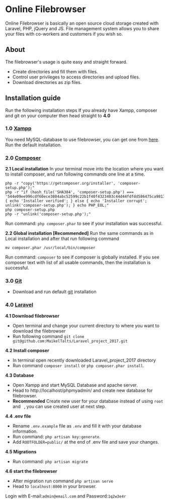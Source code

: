 # Online Filebrowser
Online Filebrowser is basically an open source cloud storage created with Laravel, PHP, jQuery and JS. File management system allows you to share your files with co-workers and customers if you wish so.

## About
The filebrowser's usage is quite easy and straight forward.

- Create directories and fill them with files.
- Control user privileges to access directories and upload files.
- Download directories as zip files.

## Installation guide
Run the following installation steps
If you already have Xampp, composer and git on your computer then head straight to **4.0**

### 1.0 [Xampp](https://www.apachefriends.org/index.html)
You need MySQL-database to use filebrowser, you can get one from [here](https://www.apachefriends.org/index.html).
Run the default installation.

### 2.0 [Composer](https://getcomposer.org/download/)

**2.1 Local installation**
In your terminal move into the location where you want to install composer, and run following commands one line at a time.
```
php -r "copy('https://getcomposer.org/installer', 'composer-setup.php');"
php -r "if (hash_file('SHA384', 'composer-setup.php') === '544e09ee996cdf60ece3804abc52599c22b1f40f4323403c44d44fdfdd586475ca9813a858088ffbc1f233e9b180f061') { echo 'Installer verified'; } else { echo 'Installer corrupt'; unlink('composer-setup.php'); } echo PHP_EOL;"
php composer-setup.php
php -r "unlink('composer-setup.php');"
```
Run command: ```php composer.phar``` to see if your installation was successful.

**2.2 Global installation [Recommended]**
Run the same commands as in Local installation and after that run following command
```
mv composer.phar /usr/local/bin/composer
```
Run command: ```composer``` to see if composer is globally installed.
If you see composer text with list of all usable commands, then the installation is successful.

### 3.0 [Git](https://git-scm.com/)
- Download and run default [git](https://git-scm.com/) installation

### 4.0 [Laravel](https://laravel.com/docs/5.6/installation)

**4.1 Download filebrowser**
- Open terminal and change your current directory to where you want to download the filebrowser
- Run following command ```git clone git@github.com:MaikelTalts/Laravel_project_2017.git```

**4.2 Install composer**
- In terminal open recently downloaded Laravel_project_2017 directory
- Run command ```composer install``` or ```php composer.phar install```.

**4.3 Database**
- Open Xampp and start MySQL Database and apache server.
- Head to http://localhost/phpmyadmin/ and create new database for filebrowser.
- **Recommended** Create new user for your database instead of using ```root``` and ``` ```, you can use created user at next step.

**4.4 .env file**
- Rename ```.env.example``` file as ```.env``` and fill it with your database information.
- Run command: ```php artisan key:generate```.
- Add ```ROOTFOLDER=public/``` at the end of .env file and save your changes.

**4.5 Migrations**
- Run command: ``` php artisan migrate ```

**4.6 start the filebrowser**
- After migration run command ```php artisan serve ```
- Head to ```localhost:8000``` in your browser.

Login with E-mail:```admin@email.com``` and Password:```1q2w3e4r```

